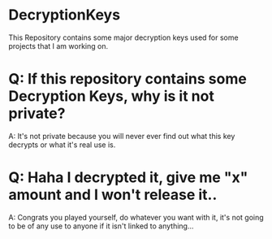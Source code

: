 # DecryptionKeys
This Repository contains some major decryption keys used for some projects that I am working on.



# Q: If this repository contains some Decryption Keys, why is it not private?
A: It's not private because you will never ever find out what this key decrypts or what it's real use is.

# Q: Haha I decrypted it, give me "x" amount and I won't release it..
A: Congrats you played yourself, do whatever you want with it, it's not going to be of any use to anyone if it isn't linked to anything...
